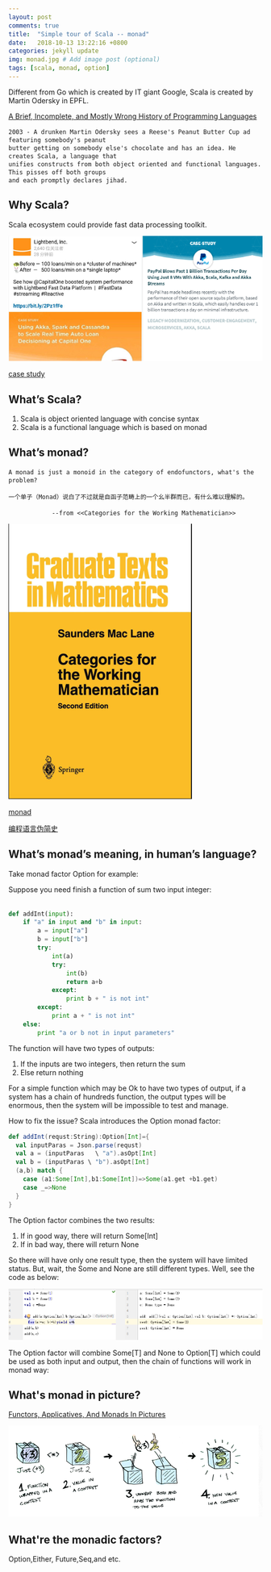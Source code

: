 ```yaml
---
layout: post
comments: true
title:  "Simple tour of Scala -- monad"
date:   2018-10-13 13:22:16 +0800
categories: jekyll update
img: monad.jpg # Add image post (optional)
tags: [scala, monad, option]
---
```



Different from Go which is created by IT giant Google, Scala is created by Martin Odersky in EPFL.  

[A Brief, Incomplete, and Mostly Wrong History of Programming Languages]( http://james-iry.blogspot.com/2009/05/brief-incomplete-and-mostly-wrong.html)
``` 
2003 - A drunken Martin Odersky sees a Reese's Peanut Butter Cup ad featuring somebody's peanut 
butter getting on somebody else's chocolate and has an idea. He creates Scala, a language that 
unifies constructs from both object oriented and functional languages. This pisses off both groups 
and each promptly declares jihad.
```

## Why Scala?

Scala ecosystem could provide fast data processing toolkit.

![scala cases](/media/monad/scala.png) 

[case study]( https://www.lightbend.com/case-studies)


## What’s Scala?
1.  Scala is object oriented language with concise syntax
2.  Scala is a functional language which is based on monad

## What’s monad?

```
A monad is just a monoid in the category of endofunctors, what's the problem?

一个单子（Monad）说白了不过就是自函子范畴上的一个幺半群而已，有什么难以理解的。

            --from <<Categories for the Working Mathematician>>
```

 ![monad](/media/monad/monad.png) 

[monad ]( https://www.jianshu.com/p/31377066bf97)

[编程语言伪简史]( https://www.oschina.net/news/41233/brief-incomplete-and-mostly-wrong/)


## What’s monad’s meaning, in human’s language?

Take monad factor Option for example:

Suppose you need finish a function of sum two input integer:
```python

def addInt(input):
    if "a" in input and "b" in input:
        a = input["a"]
        b = input["b"]
        try:
            int(a)
            try:
                int(b)
                return a+b
            except:
                print b + " is not int"
        except:
            print a + " is not int"
    else:
        print "a or b not in input parameters"
```

The function will have two types of outputs:
1.  If the inputs are two integers, then return the sum
2.  Else return nothing

For a simple function which may be Ok to have two types of output, if a system has a chain of hundreds function, the output types will be enormous, then the system will be impossible to test and manage.

How to fix the issue?
Scala introduces the Option monad factor:

```scala
def addInt(requst:String):Option[Int]={
  val inputParas = Json.parse(requst)
  val a = (inputParas   \ "a").asOpt[Int]
  val b = (inputParas \ "b").asOpt[Int]
  (a,b) match {
    case (a1:Some[Int],b1:Some[Int])=>Some(a1.get +b1.get)
    case _=>None
  }
} 
```

The Option factor combines the two results:
1.  If in good way, there will return Some[Int]
2.  If in bad way, there will return None

So there will have only one result type, then the system will have limited status. But, wait, the Some and None are still different types. Well, see the code as below:
 
![option](/media/monad/option.png) 
 

The Option factor will combine Some[T] and None to Option[T] which could be used as both input and output, then the chain of functions will work in monad way:

## What's monad in picture?

[Functors, Applicatives, And Monads In Pictures](http://adit.io/posts/2013-04-17-functors,_applicatives,_and_monads_in_pictures.html)
 
![monadway](/media/monad/monadway.png) 

## What're the monadic factors?


Option,Either, Future,Seq,and etc.

 

[jekyll-docs]: https://jekyllrb.com/docs/home
[jekyll-gh]:   https://github.com/jekyll/jekyll
[jekyll-talk]: https://talk.jekyllrb.com/

